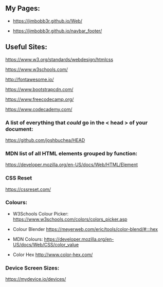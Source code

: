 ## My Pages: 

- https://jimbobb3r.github.io/Web/

- https://jimbobb3r.github.io/navbar_footer/

## Useful Sites:
 
https://www.w3.org/standards/webdesign/htmlcss

https://www.w3schools.com/

http://fontawesome.io/ 

https://www.bootstrapcdn.com/

https://www.freecodecamp.org/ 

https://www.codecademy.com/ 


### A list of everything that *could* go in the < head > of your document: 
  
https://github.com/joshbuchea/HEAD 


### MDN list of all HTML elements grouped by function: 

https://developer.mozilla.org/en-US/docs/Web/HTML/Element


### CSS Reset 

https://cssreset.com/


### Colours:  
 
- W3Schools Colour Picker:
https://www.w3schools.com/colors/colors_picker.asp

- Colour Blender 
https://meyerweb.com/eric/tools/color-blend/#:::hex

- MDN Colours: 
https://developer.mozilla.org/en-US/docs/Web/CSS/color_value 

- Color Hex
http://www.color-hex.com/


### Device Screen Sizes: 

https://mydevice.io/devices/
